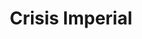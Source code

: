 ﻿---
title: "Crisis Imperial"
permalink: periodes_117.html
layout: periode
dataInici: 235
dataFi: 284
sidebar: periodes
pares:
  - 41:
    title: "Imperio Romano"
    dataInici: "(-27)"
    dataFi: "(476)"

fills:
jocsPrincipals:
  - title: "Lest Darkness Fall"
    bggId: 22176

  - title: "Time of Crisis"
    bggId: 164949

jocsEscenaris:
jocsEpoca:
jocsEpocaEscenaris:
  - title: "Imperium Romanum II"
    bggId: 1496
    escenari: "Probus vs. Florianus"
    dataInici: 
    dataFi: 

  - title: "Historia Romana"
    bggId: 42481
    escenari: "The Crisis of the Third Century"
    dataInici: 
    dataFi: 

---
